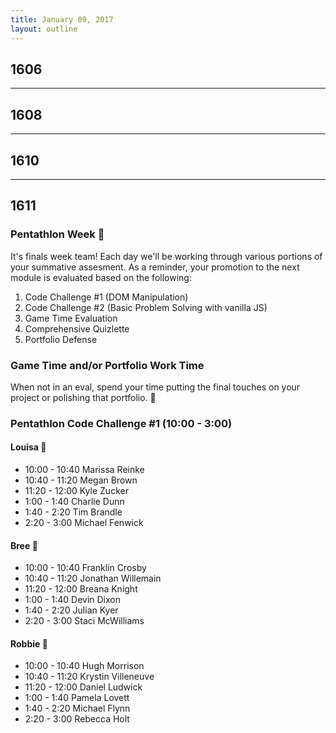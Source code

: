 ```yaml
---
title: January 09, 2017
layout: outline
---
```


## 1606

***

## 1608

*** 

## 1610

***

## 1611

### Pentathlon Week :crystal_ball:
It's finals week team! Each day we'll be working through various portions of your summative assesment. As a reminder, your promotion to the next module is evaluated based on the following:

1. Code Challenge #1 (DOM Manipulation)
2. Code Challenge #2 (Basic Problem Solving with vanilla JS)
3. Game Time Evaluation
4. Comprehensive Quizlette
5. Portfolio Defense

### Game Time and/or Portfolio Work Time
When not in an eval, spend your time putting the final touches on your project or polishing that portfolio. :gem:

### Pentathlon Code Challenge #1 (10:00 - 3:00)

#### Louisa :hear_no_evil:
- 10:00 - 10:40 Marissa Reinke
- 10:40 - 11:20 Megan Brown
- 11:20 - 12:00 Kyle Zucker
- 1:00 - 1:40 Charlie Dunn
- 1:40 - 2:20 Tim Brandle
- 2:20 - 3:00 Michael Fenwick

#### Bree :see_no_evil:
- 10:00 - 10:40 Franklin Crosby
- 10:40 - 11:20 Jonathan Willemain
- 11:20 - 12:00 Breana Knight
- 1:00 - 1:40 Devin Dixon
- 1:40 - 2:20 Julian Kyer
- 2:20 - 3:00 Staci McWilliams

#### Robbie :speak_no_evil:
- 10:00 - 10:40 Hugh Morrison
- 10:40 - 11:20 Krystin Villeneuve
- 11:20 - 12:00 Daniel Ludwick
- 1:00 - 1:40 Pamela Lovett
- 1:40 - 2:20 Michael Flynn
- 2:20 - 3:00 Rebecca Holt

